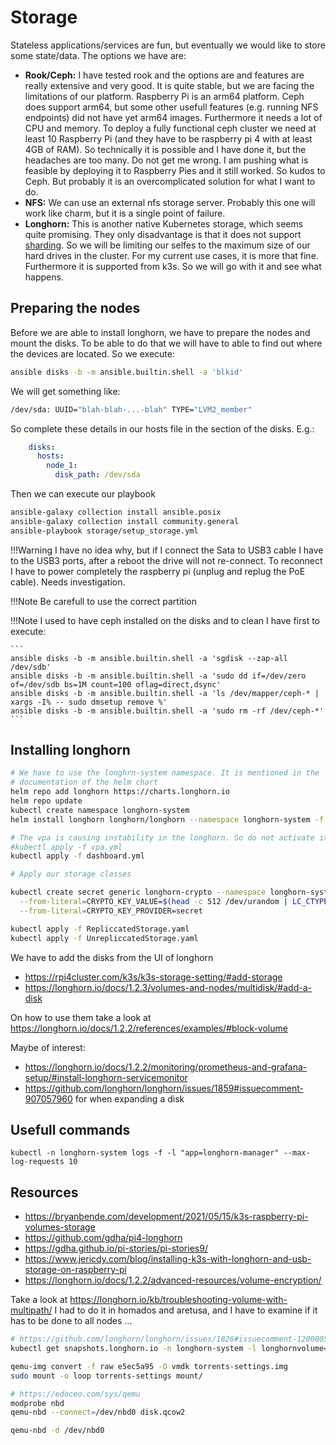 # Storage

Stateless applications/services are fun, but eventually we would 
like to store some state/data. The options we have are:

* **Rook/Ceph:** I have tested rook and the options are and features 
are really extensive and very good. It is quite stable, but we are
facing the limitations of our platform. Raspberry Pi is an arm64 platform.
Ceph does support arm64, but some other usefull features (e.g. running NFS 
endpoints) did not have yet arm64 images. Furthermore it needs a lot of 
CPU and memory. To deploy a fully functional ceph cluster we need at 
least 10 Raspberry Pi (and they have to be raspberry pi 4 with at 
least 4GB of RAM). So technically it is possible and I have done it, but 
the headaches are too many. Do not get me wrong. I am pushing what is 
feasible by deploying it to Raspberry Pies and it still worked. So kudos to
Ceph. But probably it is an overcomplicated solution for what I want to do. 
* **NFS:** We can use an external nfs storage server. Probably this one will 
work like charm, but it is a single point of failure. 
* **Longhorn:** This is another native Kubernetes storage, which seems quite 
promising. They only disadvantage is that it does not support 
[sharding](https://github.com/longhorn/longhorn/issues/1061). So we will be 
limiting our selfes to the maximum size of our hard drives in the cluster.
For my current use cases, it is more that fine. Furthermore it is supported 
from k3s. So we will go with it and see what happens.


## Preparing the nodes

Before we are able to install longhorn, we have to prepare the nodes 
and mount the disks. To be able to do that we will have to able to find
out where the devices are located. So we execute:

```bash
ansible disks -b -m ansible.builtin.shell -a 'blkid'
```

We will get something like:

```bash 
/dev/sda: UUID="blah-blah-...-blah" TYPE="LVM2_member"
```

So complete these details in our hosts file in the section of the disks. E.g.:

```yaml
    disks:
      hosts:
        node_1:
          disk_path: /dev/sda
```

Then we can execute our playbook

```bash
ansible-galaxy collection install ansible.posix
ansible-galaxy collection install community.general
ansible-playbook storage/setup_storage.yml
```

!!!Warning
    I have no idea why, but if I connect the Sata to USB3 cable I have
    to the USB3 ports, after a reboot the drive will not re-connect.
    To reconnect I have to power completely the raspberry pi (unplug
    and replug the PoE cable). Needs investigation.

!!!Note
    Be carefull to use the correct partition

!!!Note
    I used to have ceph installed on the disks and to clean I have first to execute:

    ```
    ansible disks -b -m ansible.builtin.shell -a 'sgdisk --zap-all /dev/sdb'
    ansible disks -b -m ansible.builtin.shell -a 'sudo dd if=/dev/zero of=/dev/sdb bs=1M count=100 oflag=direct,dsync'
    ansible disks -b -m ansible.builtin.shell -a 'ls /dev/mapper/ceph-* | xargs -I% -- sudo dmsetup remove %'
    ansible disks -b -m ansible.builtin.shell -a 'sudo rm -rf /dev/ceph-*'
    ```

## Installing longhorn

```bash
# We have to use the longhrn-system namespace. It is mentioned in the
# documentation of the helm chart
helm repo add longhorn https://charts.longhorn.io
helm repo update
kubectl create namespace longhorn-system
helm install longhorn longhorn/longhorn --namespace longhorn-system -f values.yaml --version 1.5.1

# The vpa is causing instability in the longhorn. So do not activate it for the moment
#kubectl apply -f vpa.yml
kubectl apply -f dashboard.yml

# Apply our storage classes 

kubectl create secret generic longhorn-crypto --namespace longhorn-system \
  --from-literal=CRYPTO_KEY_VALUE=$(head -c 512 /dev/urandom | LC_CTYPE=C tr -cd 'a-zA-Z0-9' | head -c 64) \
  --from-literal=CRYPTO_KEY_PROVIDER=secret

kubectl apply -f RepliccatedStorage.yaml
kubectl apply -f UnrepliccatedStorage.yaml
```

We have to add the disks from the UI of longhorn

* https://rpi4cluster.com/k3s/k3s-storage-setting/#add-storage
* https://longhorn.io/docs/1.2.3/volumes-and-nodes/multidisk/#add-a-disk

On how to use them take a look at https://longhorn.io/docs/1.2.2/references/examples/#block-volume

Maybe of interest:

* https://longhorn.io/docs/1.2.2/monitoring/prometheus-and-grafana-setup/#install-longhorn-servicemonitor
* https://github.com/longhorn/longhorn/issues/1859#issuecomment-907057960 for when expanding a disk

## Usefull commands 

```
kubectl -n longhorn-system logs -f -l "app=longhorn-manager" --max-log-requests 10
```

## Resources

* https://bryanbende.com/development/2021/05/15/k3s-raspberry-pi-volumes-storage
* https://github.com/gdha/pi4-longhorn
* https://gdha.github.io/pi-stories/pi-stories9/
* https://www.jericdy.com/blog/installing-k3s-with-longhorn-and-usb-storage-on-raspberry-pi
* https://longhorn.io/docs/1.2.2/advanced-resources/volume-encryption/


Take a look at https://longhorn.io/kb/troubleshooting-volume-with-multipath/
I had to do it in homados and aretusa, and I have to examine if it has to be done to all nodes ...


```sh
# https://github.com/longhorn/longhorn/issues/1826#issuecomment-1200005051
kubectl get snapshots.longhorn.io -n longhorn-system -l longhornvolume=pvc-1c16f507-ff8d-4b8b-aed4-7b108214618c | awk '/library-books-/{print $1}' | xargs kubectl -n longhorn-system delete snapshots.longhorn.io

qemu-img convert -f raw e5ec5a95 -O vmdk torrents-settings.img
sudo mount -o loop torrents-settings mount/

# https://edoceo.com/sys/qemu
modprobe nbd
qemu-nbd --connect=/dev/nbd0 disk.qcow2

qemu-nbd -d /dev/nbd0
```